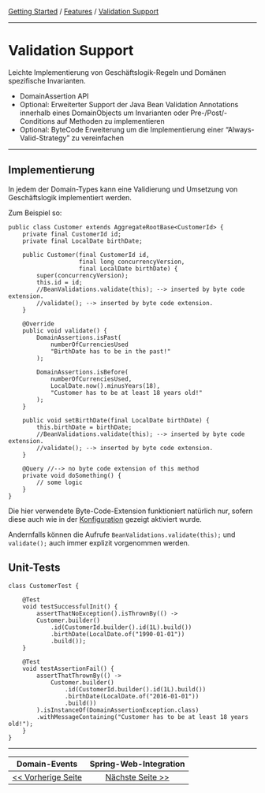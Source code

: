 [Getting Started](../index.md) / [Features](../features.md) / [Validation Support](validation_support.md)

---

# Validation Support
Leichte Implementierung von Geschäftslogik-Regeln und Domänen spezifische Invarianten.
-   DomainAssertion API
-   Optional: Erweiterter Support der Java Bean Validation Annotations innerhalb eines DomainObjects um Invarianten oder Pre-/Post/-Conditions auf Methoden zu implementieren
-   Optional: ByteCode Erweiterung um die Implementierung einer “Always-Valid-Strategy” zu vereinfachen

---

## Implementierung
In jedem der Domain-Types kann eine Validierung und Umsetzung von Geschäftslogik implementiert werden.

Zum Beispiel so:
```
public class Customer extends AggregateRootBase<CustomerId> {
    private final CustomerId id;
    private final LocalDate birthDate;
    
    public Customer(final CustomerId id,
                    final long concurrencyVersion,
                    final LocalDate birthDate) {
        super(concurrencyVersion);
        this.id = id;
        //BeanValidations.validate(this); --> inserted by byte code extension.
        //validate(); --> inserted by byte code extension.
    }
    
    @Override
    public void validate() {
        DomainAssertions.isPast(
            numberOfCurrenciesUsed
            "BirthDate has to be in the past!"
        );
        
        DomainAssertions.isBefore(
            numberOfCurrenciesUsed,
            LocalDate.now().minusYears(18),
            "Customer has to be at least 18 years old!"
        );
    }
    
    public void setBirthDate(final LocalDate birthDate) {
        this.birthDate = birthDate;
        //BeanValidations.validate(this); --> inserted by byte code extension.
        //validate(); --> inserted by byte code extension.
    }
    
    @Query //--> no byte code extension of this method
    private void doSomething() {
        // some logic
    }
}
```

Die hier verwendete Byte-Code-Extension funktioniert natürlich nur, sofern diese
auch wie in der [Konfiguration](../configuration.md) gezeigt aktiviert wurde.

Andernfalls können die Aufrufe `BeanValidations.validate(this);` und `validate();` 
auch immer explizit vorgenommen werden.

## Unit-Tests
```
class CustomerTest {
    
    @Test
    void testSuccessfulInit() {
        assertThatNoException().isThrownBy(() -> 
        Customer.builder()
            .id(CustomerId.builder().id(1L).build())
            .birthDate(LocalDate.of("1990-01-01"))
            .build());
    }
    
    @Test
    void testAssertionFail() {
        assertThatThrownBy(() -> 
            Customer.builder()
                .id(CustomerId.builder().id(1L).build())
                .birthDate(LocalDate.of("2016-01-01"))
                .build())
        ).isInstanceOf(DomainAssertionException.class)
        .withMessageContaining("Customer has to be at least 18 years old!");
    }
}
```
---

|            **Domain-Events**             |           **Spring-Web-Integration**            |
|:----------------------------------------:|:-----------------------------------------------:|
| [<< Vorherige Seite](./domain_events.md) | [Nächste Seite >>](./spring_web_integration.md) |
